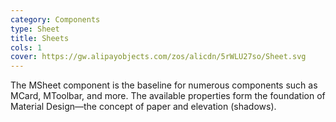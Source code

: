 ```yaml
---
category: Components
type: Sheet
title: Sheets
cols: 1
cover: https://gw.alipayobjects.com/zos/alicdn/5rWLU27so/Sheet.svg
---
```


The MSheet component is the baseline for numerous components such as MCard, MToolbar, and more. The available properties form the foundation of Material Design—the concept of paper and elevation (shadows).